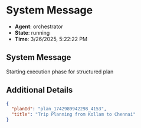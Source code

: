 # System Message

- **Agent**: orchestrator
- **State**: running
- **Time**: 3/26/2025, 5:22:22 PM

## System Message

Starting execution phase for structured plan

## Additional Details

```json
{
  "planId": "plan_1742989942298_4153",
  "title": "Trip Planning from Kollam to Chennai"
}
```

